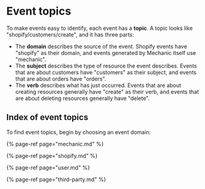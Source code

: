 # Event topics

To make events easy to identify, each event has a **topic**. A topic looks like "shopify/customers/create", and it has three parts:

* The **domain** describes the source of the event. Shopify events have "shopify" as their domain, and events generated by Mechanic itself use "mechanic".
* The **subject** describes the type of resource the event describes. Events that are about customers have "customers" as their subject, and events that are about orders have "orders".
* The **verb** describes what has just occurred. Events that are about creating resources generally have "create" as their verb, and events that are about deleting resources generally have "delete".

## Index of event topics

To find event topics, begin by choosing an event domain:

{% page-ref page="mechanic.md" %}

{% page-ref page="shopify.md" %}

{% page-ref page="user.md" %}

{% page-ref page="third-party.md" %}





